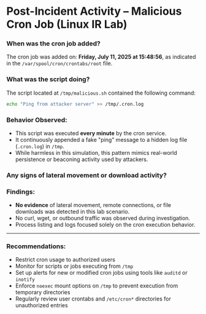 # Post-Incident Activity – Malicious Cron Job (Linux IR Lab)

### When was the cron job added?

The cron job was added on:
**Friday, July 11, 2025 at 15:48:56**, as indicated in the `/var/spool/cron/crontabs/root` file.

### What was the script doing?

The script located at `/tmp/malicious.sh` contained the following command:

```bash
echo "Ping from attacker server" >> /tmp/.cron.log
```

### Behavior Observed:

* This script was executed **every minute** by the cron service.
* It continuously appended a fake "ping" message to a hidden log file (`.cron.log`) in `/tmp`.
* While harmless in this simulation, this pattern mimics real-world persistence or beaconing activity used by attackers.

### Any signs of lateral movement or download activity?

### Findings:

* **No evidence** of lateral movement, remote connections, or file downloads was detected in this lab scenario.
* No curl, wget, or outbound traffic was observed during investigation.
* Process listing and logs focused solely on the cron execution behavior.

---

### Recommendations:

* Restrict cron usage to authorized users
* Monitor for scripts or jobs executing from `/tmp`
* Set up alerts for new or modified cron jobs using tools like `auditd` or `inotify`
* Enforce `noexec` mount options on `/tmp` to prevent execution from temporary directories
* Regularly review user crontabs and `/etc/cron*` directories for unauthorized entries
